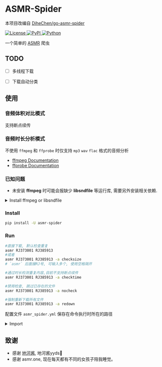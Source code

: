 # ASMR-Spider

本项目改编自 [DiheChen/go-asmr-spider](https://github.com/DiheChen/go-asmr-spider/tree/python)

<div>

<a href="./LICENSE">
    <img src="https://img.shields.io/github/license/tkgs0/asmr-spider.svg" alt="License">
</a>
<a href="https://pypi.python.org/pypi/asmr-spider">
    <img src="https://img.shields.io/pypi/v/asmr-spider.svg" alt="PyPI">
</a>
<a href="https://www.python.org">
    <img src="https://img.shields.io/badge/python-3.9+-blue.svg" alt="Python">
</a>

</div>

一个简单的 [ASMR](https://asmr.one) 爬虫


## TODO

- [ ] 多线程下载
- [ ] 下载自动分类


## 使用

### 音频体积对比模式

支持断点续传

### 音频时长分析模式

不使用 `ffmpeg` 和 `ffprobe` 时仅支持 `mp3` `wav` `flac` 格式的音频分析

- [ffmpeg Documentation](https://www.ffmpeg.org/)
- [ffprobe Documentation](https://www.ffmpeg.org/ffprobe.html)


### 已知问题

- 未安装 **ffmpeg** 时可能会报缺少 **libsndfile** 等运行库, 需要另外安装相关依赖.

<details>
  <summary>Install ffmpeg or libsndfile</summary>
  <br />
  <details>
    <summary>Debian/Ubuntu安装</summary>

  ```zsh
  apt update && apt install ffmpeg
  ```
  **或者**:
  ```zsh
  apt update && apt install libsndfile1
  ```

  </details>
  <details>
    <summary>ArchLinux安装</summary>

  ```zsh
  pacman -Syu ffmpeg
  ```
  **或者**:
  ```zsh
  pacman -Syu libsndfile
  ```

  </details>
  <details>
    <summary>Mac安装</summary>

  ```zsh
  brew install ffmpeg
  ```

  </details>
  <details>
    <summary>Windows安装</summary>

  请参考 [ffmpeg Documentation](https://www.ffmpeg.org/) 自行解决

  </details>
</details>


### Install

```bash
pip install -U asmr-spider
```


### Run

```bash
#直接下载, 默认检查重复
asmr RJ373001 RJ385913
#或者
asmr RJ373001 RJ385913 -a checksize
# `asmr` 后面接RJ号, 可输入多个, 使用空格隔开

#通过时长检测重复内容,目前不支持断点续传
asmr RJ373001 RJ385913 -a checktime

#禁用检查, 跳过已存在的文件
asmr RJ373001 RJ385913 -a nocheck

#强制重新下载所有文件
asmr RJ373001 RJ385913 -a redown
```

配置文件 `asmr_spider.yml` 保存在命令执行时所在的路径

<details>
  <summary>Import</summary>

```python3
from asmr_spider import dload

async def demo():
    args = ['RJ373001', 'RJ385913']
    action = 'checksize'  # 'checksize', 'checktime','redown', 'nocheck'
    await dload(args, action)
```

</details>

## 致谢

- 感谢 [地河酱](https://github.com/DiheChen), 地河酱yyds🤗
- 感谢 asmr.one, 现在每天都有不同的女孩子陪我睡觉。
